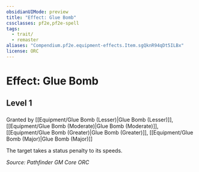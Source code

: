 ```yaml
---
obsidianUIMode: preview
title: "Effect: Glue Bomb"
cssclasses: pf2e,pf2e-spell
tags:
  - trait/
  - remaster
aliases: "Compendium.pf2e.equipment-effects.Item.sgQknR94qDt5ILBx"
license: ORC
---
```

# Effect: Glue Bomb
## Level 1
### 






Granted by [[Equipment/Glue Bomb (Lesser)|Glue Bomb (Lesser)]], [[Equipment/Glue Bomb (Moderate)|Glue Bomb (Moderate)]], [[Equipment/Glue Bomb (Greater)|Glue Bomb (Greater)]], [[Equipment/Glue Bomb (Major)|Glue Bomb (Major)]]

The target takes a status penalty to its speeds.

*Source: Pathfinder GM Core*
*ORC*